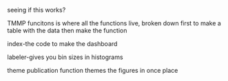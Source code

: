 seeing if this works?


TMMP funcitons is where all the functions live, broken down first to make a table with the data then make the function


index-the code to make the dashboard

labeler-gives you bin sizes in histograms


theme publication function themes the figures in once place 